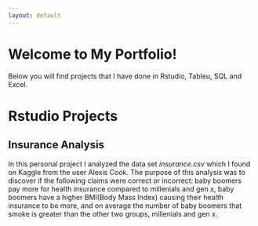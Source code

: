 ```yaml
---
layout: default
---
```


# Welcome to My Portfolio!
Below you will find projects that I have done in Rstudio, Tableu, SQL and Excel.

# Rstudio Projects

## Insurance Analysis 

In this personal project I analyzed the data set _insurance.csv_ which I found on Kaggle from the user Alexis Cook. The purpose of this analysis was to discover if the following claims were correct or incorrect: baby boomers pay more for health insurance compared to millenials and gen x, baby boomers have a higher BMI(Body Mass Index) causing their health insurance to be more, and on average the number of baby boomers that smoke is greater than the other two groups, millenials and gen x.
